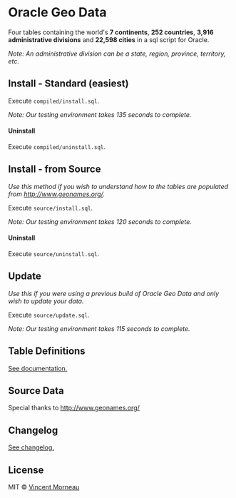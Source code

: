 # Oracle Geo Data
Four tables containing the world's **7 continents**, **252 countries**, **3,916 administrative divisions** and **22,598 cities** in a sql script for Oracle.

*Note: An administrative division can be a state, region, province, territory, etc.*

## Install - Standard (easiest)
Execute `compiled/install.sql`.

*Note: Our testing environment takes 135 seconds to complete.*

#### Uninstall
Execute `compiled/uninstall.sql`.

## Install - from Source
*Use this method if you wish to understand how to the tables are populated from http://www.geonames.org/.*

Execute `source/install.sql`.

*Note: Our testing environment takes 120 seconds to complete.*

#### Uninstall
Execute `source/uninstall.sql`.

## Update
*Use this if you were using a previous build of Oracle Geo Data and only wish to update your data.*

Execute `source/update.sql`.

*Note: Our testing environment takes 115 seconds to complete.*

## Table Definitions
[See documentation.](docs/tables.md)

## Source Data
Special thanks to http://www.geonames.org/

## Changelog
[See changelog.](changelog.md)

## License
MIT © [Vincent Morneau](http://vmorneau.me)
